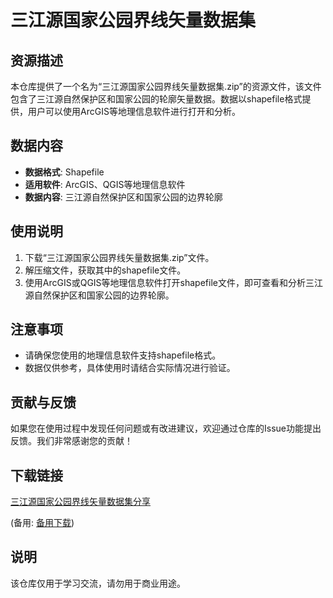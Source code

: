# 三江源国家公园界线矢量数据集

## 资源描述

本仓库提供了一个名为“三江源国家公园界线矢量数据集.zip”的资源文件，该文件包含了三江源自然保护区和国家公园的轮廓矢量数据。数据以shapefile格式提供，用户可以使用ArcGIS等地理信息软件进行打开和分析。

## 数据内容

- **数据格式**: Shapefile
- **适用软件**: ArcGIS、QGIS等地理信息软件
- **数据内容**: 三江源自然保护区和国家公园的边界轮廓

## 使用说明

1. 下载“三江源国家公园界线矢量数据集.zip”文件。
2. 解压缩文件，获取其中的shapefile文件。
3. 使用ArcGIS或QGIS等地理信息软件打开shapefile文件，即可查看和分析三江源自然保护区和国家公园的边界轮廓。

## 注意事项

- 请确保您使用的地理信息软件支持shapefile格式。
- 数据仅供参考，具体使用时请结合实际情况进行验证。

## 贡献与反馈

如果您在使用过程中发现任何问题或有改进建议，欢迎通过仓库的Issue功能提出反馈。我们非常感谢您的贡献！

## 下载链接
[三江源国家公园界线矢量数据集分享](https://pan.quark.cn/s/7a26070e477c) 

(备用: [备用下载](https://pan.baidu.com/s/1LO4yOi7hd_rp-116sODSJw?pwd=1234))

## 说明

该仓库仅用于学习交流，请勿用于商业用途。
